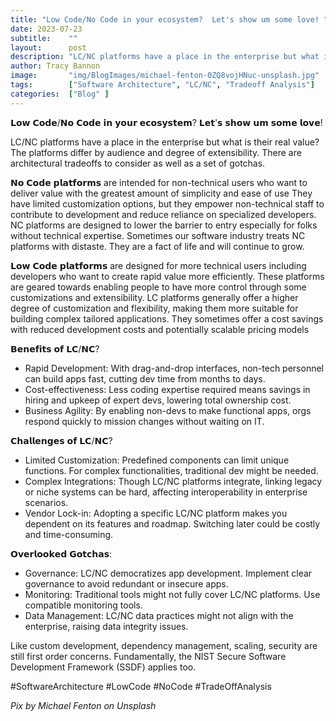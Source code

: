 ```yaml
---
title: "Low Code/No Code in your ecosystem?  Let's show um some love! "
date: 2023-07-23
subtitle:    ""
layout:      post 
description: "LC/NC platforms have a place in the enterprise but what is their real value?  The platforms differ by audience and degree of extensibility. There are architectural tradeoffs to consider as well as a set of gotchas."
author: Tracy Bannon
image:       "img/BlogImages/michael-fenton-0ZQ8vojHNuc-unsplash.jpg"
tags:        ["Software Architecture", "LC/NC", "Tradeoff Analysis"]
categories:  ["Blog" ]
---
```

𝗟𝗼𝘄 𝗖𝗼𝗱𝗲/𝗡𝗼 𝗖𝗼𝗱𝗲 𝗶𝗻 𝘆𝗼𝘂𝗿 𝗲𝗰𝗼𝘀𝘆𝘀𝘁𝗲𝗺?  𝗟𝗲𝘁'𝘀 𝘀𝗵𝗼𝘄 𝘂𝗺 𝘀𝗼𝗺𝗲 𝗹𝗼𝘃𝗲!

LC/NC platforms have a place in the enterprise but what is their real value?  The platforms differ by audience and degree of extensibility. There are architectural tradeoffs to consider as well as a set of gotchas.

𝗡𝗼 𝗖𝗼𝗱𝗲 𝗽𝗹𝗮𝘁𝗳𝗼𝗿𝗺𝘀  are intended for non-technical users who want to deliver value with the greatest amount of simplicity and ease of use  They have limited customization options, but they empower non-technical staff to contribute to development and reduce reliance on specialized developers. NC platforms are designed to lower the barrier to entry especially for folks without technical expertise.  Sometimes our software industry treats NC platforms with distaste.  They are a fact of life and will continue to grow.

𝗟𝗼𝘄 𝗖𝗼𝗱𝗲 𝗽𝗹𝗮𝘁𝗳𝗼𝗿𝗺𝘀 are designed for more technical users including developers who want to create rapid value more efficiently. These platforms are geared towards enabling people to have more control through some customizations and extensibility. LC platforms generally offer a higher degree of customization and flexibility, making them more suitable for building complex tailored applications.  They sometimes offer a cost savings with reduced development costs and potentially scalable pricing models

𝗕𝗲𝗻𝗲𝗳𝗶𝘁𝘀 𝗼𝗳 𝗟𝗖/𝗡𝗖?
+ Rapid Development: With drag-and-drop interfaces, non-tech personnel can build apps fast, cutting dev time from months to days.
+ Cost-effectiveness: Less coding expertise required means savings in hiring and upkeep of expert devs, lowering total ownership cost.
+ Business Agility: By enabling non-devs to make functional apps, orgs respond quickly to mission changes without waiting on IT.

𝗖𝗵𝗮𝗹𝗹𝗲𝗻𝗴𝗲𝘀 𝗼𝗳 𝗟𝗖/𝗡𝗖?
- Limited Customization: Predefined components can limit unique functions. For complex functionalities, traditional dev might be needed.
- Complex Integrations: Though LC/NC platforms integrate, linking legacy or niche systems can be hard, affecting interoperability in enterprise scenarios.
- Vendor Lock-in: Adopting a specific LC/NC platform makes you dependent on its features and roadmap. Switching later could be costly and time-consuming.

𝗢𝘃𝗲𝗿𝗹𝗼𝗼𝗸𝗲𝗱 𝗚𝗼𝘁𝗰𝗵𝗮𝘀:
+ Governance: LC/NC democratizes app development. Implement clear governance to avoid redundant or insecure apps.
+ Monitoring: Traditional tools might not fully cover LC/NC platforms. Use compatible monitoring tools.
+ Data Management: LC/NC data practices might not align with the enterprise, raising data integrity issues.

Like custom development, dependency management, scaling, security are still first order concerns. Fundamentally, the NIST Secure Software Development Framework (SSDF) applies too.

#SoftwareArchitecture #LowCode #NoCode #TradeOffAnalysis

*Pix by Michael Fenton on Unsplash* 